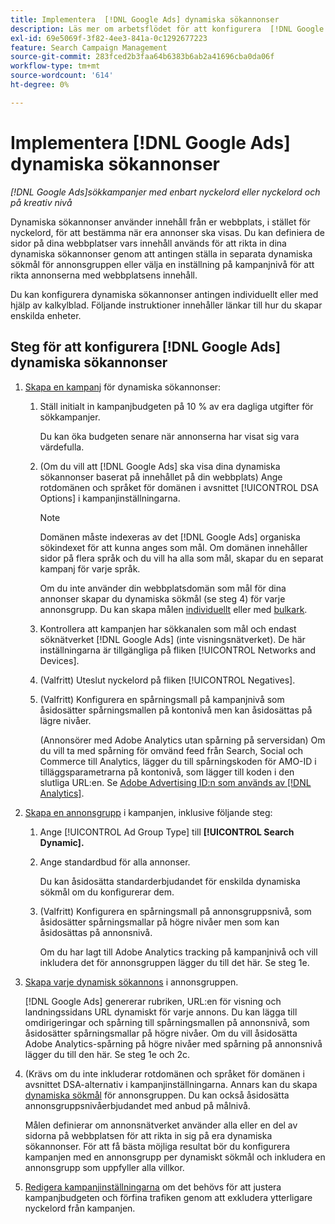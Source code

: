 ```yaml
---
title: Implementera  [!DNL Google Ads] dynamiska sökannonser
description: Läs mer om arbetsflödet för att konfigurera  [!DNL Google Ads] dynamiska sökannonser.
exl-id: 69e5069f-3f82-4ee3-841a-0c1292677223
feature: Search Campaign Management
source-git-commit: 283fced2b3faa64b6383b6ab2a41696cba0da06f
workflow-type: tm+mt
source-wordcount: '614'
ht-degree: 0%

---
```


# Implementera [!DNL Google Ads] dynamiska sökannonser

*[!DNL Google Ads]sökkampanjer med enbart nyckelord eller nyckelord och på kreativ nivå*

Dynamiska sökannonser använder innehåll från er webbplats, i stället för nyckelord, för att bestämma när era annonser ska visas. Du kan definiera de sidor på dina webbplatser vars innehåll används för att rikta in dina dynamiska sökannonser genom att antingen ställa in separata dynamiska sökmål för annonsgruppen eller välja en inställning på kampanjnivå för att rikta annonserna med webbplatsens innehåll.

Du kan konfigurera dynamiska sökannonser antingen individuellt eller med hjälp av kalkylblad. Följande instruktioner innehåller länkar till hur du skapar enskilda enheter.

## Steg för att konfigurera [!DNL Google Ads] dynamiska sökannonser

1. [Skapa en kampanj](/help/search-social-commerce/campaign-management/campaigns/campaign-manage.md) för dynamiska sökannonser:

   1. Ställ initialt in kampanjbudgeten på 10 % av era dagliga utgifter för sökkampanjer.

      Du kan öka budgeten senare när annonserna har visat sig vara värdefulla.

   1. (Om du vill att [!DNL Google Ads] ska visa dina dynamiska sökannonser baserat på innehållet på din webbplats) Ange rotdomänen och språket för domänen i avsnittet [!UICONTROL DSA Options] i kampanjinställningarna.

      >[!NOTE]
      >
      >Domänen måste indexeras av det [!DNL Google Ads] organiska sökindexet för att kunna anges som mål. Om domänen innehåller sidor på flera språk och du vill ha alla som mål, skapar du en separat kampanj för varje språk.

      Om du inte använder din webbplatsdomän som mål för dina annonser skapar du dynamiska sökmål (se steg 4) för varje annonsgrupp. Du kan skapa målen [individuellt](/help/search-social-commerce/campaign-management/campaigns/dynamic-search-target-manage.md) eller med [bulkark](/help/search-social-commerce/campaign-management/bulksheets/bulksheet-about.md).

   1. Kontrollera att kampanjen har sökkanalen som mål och endast söknätverket [!DNL Google Ads] (inte visningsnätverket). De här inställningarna är tillgängliga på fliken [!UICONTROL Networks and Devices].

   1. (Valfritt) Uteslut nyckelord på fliken [!UICONTROL Negatives].

   1. (Valfritt) Konfigurera en spårningsmall på kampanjnivå som åsidosätter spårningsmallen på kontonivå men kan åsidosättas på lägre nivåer.

      (Annonsörer med Adobe Analytics utan spårning på serversidan) Om du vill ta med spårning för omvänd feed från Search, Social och Commerce till Analytics, lägger du till spårningskoden för AMO-ID i tilläggsparametrarna på kontonivå, som lägger till koden i den slutliga URL:en. Se [Adobe Advertising ID:n som används av [!DNL Analytics]](/help/integrations/analytics/ids.md).

1. [Skapa en annonsgrupp](/help/search-social-commerce/campaign-management/campaigns/ad-group-manage.md) i kampanjen, inklusive följande steg:

   1. Ange [!UICONTROL Ad Group Type] till **[!UICONTROL Search Dynamic].**

   1. Ange standardbud för alla annonser.

      Du kan åsidosätta standarderbjudandet för enskilda dynamiska sökmål om du konfigurerar dem.

   1. (Valfritt) Konfigurera en spårningsmall på annonsgruppsnivå, som åsidosätter spårningsmallar på högre nivåer men som kan åsidosättas på annonsnivå.

      Om du har lagt till Adobe Analytics tracking på kampanjnivå och vill inkludera det för annonsgruppen lägger du till det här. Se steg 1e.

1. [Skapa varje dynamisk sökannons](/help/search-social-commerce/campaign-management/campaigns/ad-manage.md) i annonsgruppen.

   [!DNL Google Ads] genererar rubriken, URL:en för visning och landningssidans URL dynamiskt för varje annons. Du kan lägga till omdirigeringar och spårning till spårningsmallen på annonsnivå, som åsidosätter spårningsmallar på högre nivåer.
Om du vill åsidosätta Adobe Analytics-spårning på högre nivåer med spårning på annonsnivå lägger du till den här. Se steg 1e och 2c.

1. (Krävs om du inte inkluderar rotdomänen och språket för domänen i avsnittet DSA-alternativ i kampanjinställningarna. Annars kan du skapa [dynamiska sökmål](/help/search-social-commerce/campaign-management/campaigns/dynamic-search-target-manage.md) för annonsgruppen. Du kan också åsidosätta annonsgruppsnivåerbjudandet med anbud på målnivå.

   Målen definierar om annonsnätverket använder alla eller en del av sidorna på webbplatsen för att rikta in sig på era dynamiska sökannonser. För att få bästa möjliga resultat bör du konfigurera kampanjen med en annonsgrupp per dynamiskt sökmål och inkludera en annonsgrupp som uppfyller alla villkor.

1. [Redigera kampanjinställningarna](/help/search-social-commerce/campaign-management/campaigns/campaign-manage.md) om det behövs för att justera kampanjbudgeten och förfina trafiken genom att exkludera ytterligare nyckelord från kampanjen.
